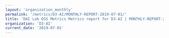 ```yaml
---
layout: 'organization_monthly'
permalink: '/metrics/D3-AI/MONTHLY-REPORT-2019-07-01/'
title: 'DAI Lab OSS Metrics Metrics report for D3-AI | MONTHLY-REPORT-2019-07-01'
organization: 'D3-AI'
current_date: '2019-07-01'
---
```


